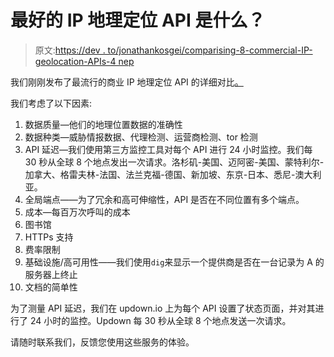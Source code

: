 # 最好的 IP 地理定位 API 是什么？

> 原文:[https://dev . to/jonathankosgei/comparising-8-commercial-IP-geolocation-APIs-4 nep](https://dev.to/jonathankosgei/comparing-8-commercial-ip-geolocation-apis-4nep)

我们刚刚发布了最流行的商业 IP 地理定位 API 的详细对比[。](https://medium.com/@ipdata_co/what-is-the-best-commercial-ip-geolocation-api-d8195cda7027)

我们考虑了以下因素:

1.  数据质量—他们的地理位置数据的准确性
2.  数据种类—威胁情报数据、代理检测、运营商检测、tor 检测
3.  API 延迟—我们使用第三方监控工具对每个 API 进行 24 小时监控。我们每 30 秒从全球 8 个地点发出一次请求。洛杉矶-美国、迈阿密-美国、蒙特利尔-加拿大、格雷夫林-法国、法兰克福-德国、新加坡、东京-日本、悉尼-澳大利亚。
4.  全局端点——为了冗余和高可伸缩性，API 是否在不同位置有多个端点。
5.  成本—每百万次呼叫的成本
6.  图书馆
7.  HTTPs 支持
8.  费率限制
9.  基础设施/高可用性——我们使用`dig`来显示一个提供商是否在一台记录为 A 的服务器上终止
10.  文档的简单性

为了测量 API 延迟，我们在 updown.io 上为每个 API 设置了状态页面，并对其进行了 24 小时的监控。Updown 每 30 秒从全球 8 个地点发送一次请求。

请随时联系我们，反馈您使用这些服务的体验。